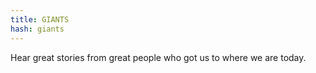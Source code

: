 ```yaml
---
title: GIANTS
hash: giants
---
```

Hear great stories from great people who got us to where we are today.
